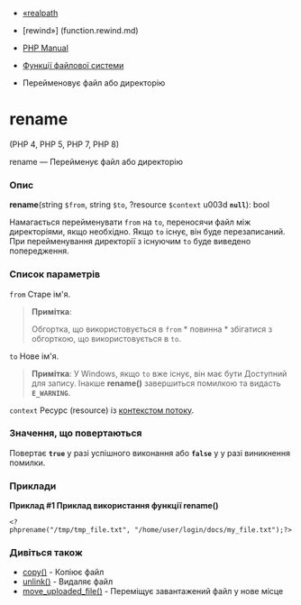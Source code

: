 - [«realpath](function.realpath.md)
- [rewind»] (function.rewind.md)

- [PHP Manual](index.md)
- [Функції файлової системи](ref.filesystem.md)
- Перейменовує файл або директорію

# rename

(PHP 4, PHP 5, PHP 7, PHP 8)

rename — Перейменує файл або директорію

### Опис

**rename**(string `$from`, string `$to`, ?resource `$context` u003d
**`null`**): bool

Намагається перейменувати `from` на `to`, переносячи файл між директоріями,
якщо необхідно. Якщо `to` існує, він буде перезаписаний. При
перейменування директорії з існуючим `to` буде виведено
попередження.

### Список параметрів

`from`
Старе ім'я.

> **Примітка**:
>
> Обгортка, що використовується в `from` * повинна * збігатися з обгорткою,
> що використовується в `to`.

`to`
Нове ім'я.

> **Примітка**: У Windows, якщо `to` вже існує, він має бути
> Доступний для запису. Інакше **rename()** завершиться
> помилкою та видасть **`E_WARNING`**.

`context`
Ресурс (resource) із [контекстом потоку](stream.contexts.md).

### Значення, що повертаються

Повертає **`true`** у разі успішного виконання або **`false`** у
у разі виникнення помилки.

### Приклади

**Приклад #1 Приклад використання функції **rename()****

` <?phprename("/tmp/tmp_file.txt", "/home/user/login/docs/my_file.txt");?> `

### Дивіться також

- [copy()](function.copy.md) - Копіює файл
- [unlink()](function.unlink.md) - Видаляє файл
- [move_uploaded_file()](function.move-uploaded-file.md) -
Переміщує завантажений файл у нове місце

